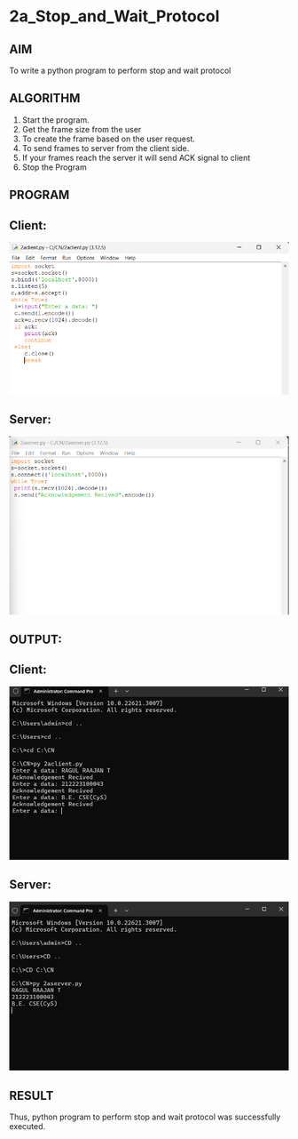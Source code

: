 # 2a_Stop_and_Wait_Protocol
## AIM 
To write a python program to perform stop and wait protocol
## ALGORITHM
1. Start the program.
2. Get the frame size from the user
3. To create the frame based on the user request.
4. To send frames to server from the client side.
5. If your frames reach the server it will send ACK signal to client
6. Stop the Program
## PROGRAM
 ## Client:
  ![](<Screenshot 2024-09-02 142213.png>)
 ## Server:
  ![](<Screenshot 2024-09-02 135601.png>)
## OUTPUT:
  ## Client:
  ![](<Screenshot 2024-09-02 140853.png>)

  ## Server:
  ![Alt text](<Screenshot 2024-09-02 141723.png>)
## RESULT
Thus, python program to perform stop and wait protocol was successfully executed.
